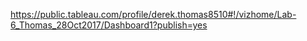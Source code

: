 https://public.tableau.com/profile/derek.thomas8510#!/vizhome/Lab-6_Thomas_28Oct2017/Dashboard1?publish=yes
